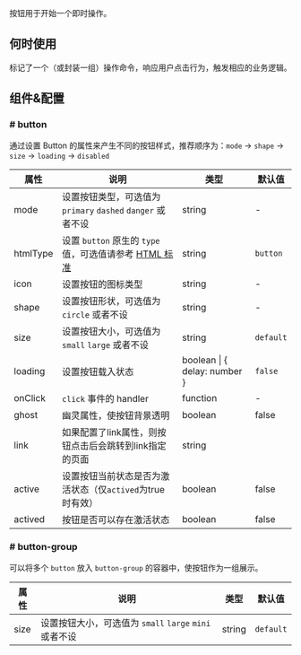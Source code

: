 按钮用于开始一个即时操作。

## 何时使用

标记了一个（或封装一组）操作命令，响应用户点击行为，触发相应的业务逻辑。

## 组件&配置

### # button

通过设置 Button 的属性来产生不同的按钮样式，推荐顺序为：`mode` -> `shape` -> `size` -> `loading` -> `disabled`

属性 | 说明 | 类型 | 默认值
-----|-----|-----|------
mode | 设置按钮类型，可选值为 `primary` `dashed` `danger` 或者不设 | string | -
htmlType | 设置 `button` 原生的 `type` 值，可选值请参考 [HTML 标准](https://developer.mozilla.org/en-US/docs/Web/HTML/Element/button#attr-type) | string | `button`
icon | 设置按钮的图标类型 | string | -
shape | 设置按钮形状，可选值为 `circle` 或者不设 | string | -
size | 设置按钮大小，可选值为 `small` `large` 或者不设 | string | `default`
loading | 设置按钮载入状态 | boolean &#124; { delay: number } | `false`
onClick | `click` 事件的 handler | function | -
ghost | 幽灵属性，使按钮背景透明 | boolean | false
link | 如果配置了link属性，则按钮点击后会跳转到link指定的页面 | string | 
active | 设置按钮当前状态是否为激活状态（仅`actived`为true时有效） | boolean | false
actived | 按钮是否可以存在激活状态 | boolean | false


### # button-group

可以将多个 `button` 放入 `button-group` 的容器中，使按钮作为一组展示。

属性 | 说明 | 类型 | 默认值
-----|-----|-----|------
size | 设置按钮大小，可选值为 `small` `large` `mini` 或者不设 | string | `default`